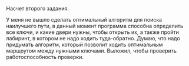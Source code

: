 Насчет второго задания.

У меня не вышло сделать оптимальный алгоритм для поиска наилучшего пути, в данный момент программа способна определить все ключи, и какие двери нужны, чтобы открыть их, а также пройти лабиринт, в котором не надо ходить туда-обратно. Думаю, что надо придумать алгоритм, который позволит ходить оптимальным маршрутом между нужными ключами. Выложил, чтобы проверить работоспособность проверки.